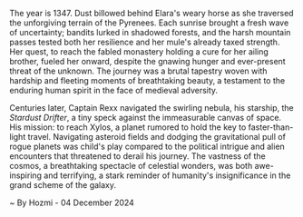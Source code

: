
The year is 1347.  Dust billowed behind Elara's weary horse as she traversed the unforgiving terrain of the Pyrenees.  Each sunrise brought a fresh wave of uncertainty; bandits lurked in shadowed forests, and the harsh mountain passes tested both her resilience and her mule's already taxed strength.  Her quest, to reach the fabled monastery holding a cure for her ailing brother, fueled her onward, despite the gnawing hunger and ever-present threat of the unknown.  The journey was a brutal tapestry woven with hardship and fleeting moments of breathtaking beauty, a testament to the enduring human spirit in the face of medieval adversity.


Centuries later, Captain Rexx navigated the swirling nebula, his starship, the *Stardust Drifter*, a tiny speck against the immeasurable canvas of space.  His mission: to reach Xylos, a planet rumored to hold the key to faster-than-light travel.  Navigating asteroid fields and dodging the gravitational pull of rogue planets was child's play compared to the political intrigue and alien encounters that threatened to derail his journey.  The vastness of the cosmos, a breathtaking spectacle of celestial wonders, was both awe-inspiring and terrifying, a stark reminder of humanity's insignificance in the grand scheme of the galaxy.

~ By Hozmi - 04 December 2024
